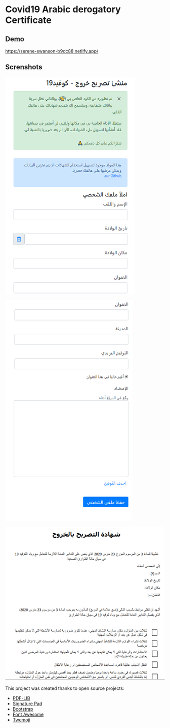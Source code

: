 # Covid19 Arabic derogatory Certificate 

## Demo

https://serene-swanson-b9dc88.netlify.app/


## Screnshots


![](Capture.PNG)

![](Capture1.PNG)

![](Capture2.PNG)


This project was created thanks to open source projects:

- [PDF-LIB](https://pdf-lib.js.org/)
- [Signature Pad](https://github.com/szimek/signature_pad)
- [Bootstrap](https://getbootstrap.com/)
- [Font Awesome](https://fontawesome.com/license)
- [Twemoji](https://twemoji.twitter.com/)
